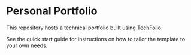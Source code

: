 # Personal Portfolio

This repository hosts a technical portfolio built using [TechFolio](http://techfolios.github.io). 

See the quick start guide for instructions on how to tailor the template to your own needs.


